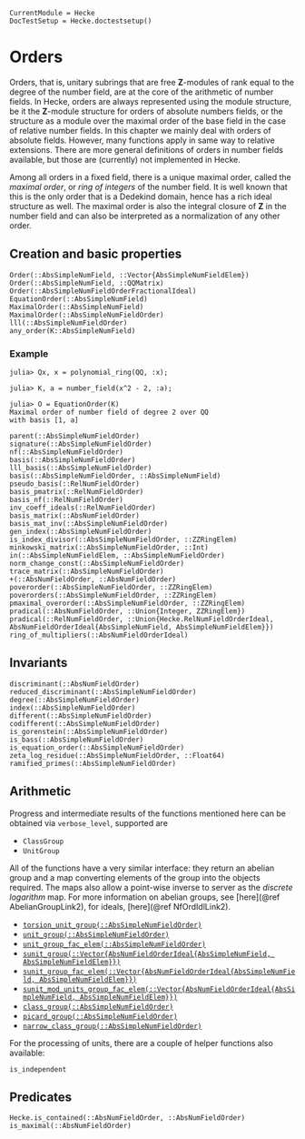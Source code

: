 ```@meta
CurrentModule = Hecke
DocTestSetup = Hecke.doctestsetup()
```
# Orders


Orders, that is, unitary subrings that are free $\mathbf{Z}$-modules of rank
equal to the degree of the number field, are at the core of the
arithmetic of number fields. In Hecke, orders are always represented
using the module structure, be it the $\mathbf{Z}$-module structure for orders
of absolute numbers fields, or the structure as a module over the
maximal order of the base field in the case of relative number fields.
In this chapter we mainly deal with orders of absolute fields.
However, many functions apply in same way to relative extensions.
There are more general definitions of orders in number fields
available, but those are (currently) not implemented in Hecke.

Among all orders in a fixed field, there is a unique maximal order,
called the *maximal order*, or *ring of integers* of the number field.
It is well known that this is the only order that is a Dedekind
domain, hence has a rich ideal structure as well.
The maximal order is also the integral closure of $\mathbf{Z}$ in the number field
and can also be interpreted as a normalization of any other order.

## Creation and basic properties

```@docs
Order(::AbsSimpleNumField, ::Vector{AbsSimpleNumFieldElem})
Order(::AbsSimpleNumField, ::QQMatrix)
Order(::AbsSimpleNumFieldOrderFractionalIdeal)
EquationOrder(::AbsSimpleNumField)
MaximalOrder(::AbsSimpleNumField)
MaximalOrder(::AbsSimpleNumFieldOrder)
lll(::AbsSimpleNumFieldOrder)
any_order(K::AbsSimpleNumField)
```

### Example

```jldoctest
julia> Qx, x = polynomial_ring(QQ, :x);

julia> K, a = number_field(x^2 - 2, :a);

julia> O = EquationOrder(K)
Maximal order of number field of degree 2 over QQ
with basis [1, a]
```

```@docs
parent(::AbsSimpleNumFieldOrder)
signature(::AbsSimpleNumFieldOrder)
nf(::AbsSimpleNumFieldOrder)
basis(::AbsSimpleNumFieldOrder)
lll_basis(::AbsSimpleNumFieldOrder)
basis(::AbsSimpleNumFieldOrder, ::AbsSimpleNumField)
pseudo_basis(::RelNumFieldOrder)
basis_pmatrix(::RelNumFieldOrder)
basis_nf(::RelNumFieldOrder)
inv_coeff_ideals(::RelNumFieldOrder)
basis_matrix(::AbsNumFieldOrder)
basis_mat_inv(::AbsSimpleNumFieldOrder)
gen_index(::AbsSimpleNumFieldOrder)
is_index_divisor(::AbsSimpleNumFieldOrder, ::ZZRingElem)
minkowski_matrix(::AbsSimpleNumFieldOrder, ::Int)
in(::AbsSimpleNumFieldElem, ::AbsSimpleNumFieldOrder)
norm_change_const(::AbsSimpleNumFieldOrder)
trace_matrix(::AbsSimpleNumFieldOrder)
+(::AbsNumFieldOrder, ::AbsNumFieldOrder)
poverorder(::AbsSimpleNumFieldOrder, ::ZZRingElem)
poverorders(::AbsSimpleNumFieldOrder, ::ZZRingElem)
pmaximal_overorder(::AbsSimpleNumFieldOrder, ::ZZRingElem)
pradical(::AbsNumFieldOrder, ::Union{Integer, ZZRingElem})
pradical(::RelNumFieldOrder, ::Union{Hecke.RelNumFieldOrderIdeal, AbsNumFieldOrderIdeal{AbsSimpleNumField, AbsSimpleNumFieldElem}})
ring_of_multipliers(::AbsNumFieldOrderIdeal)

```

## Invariants

```@docs
discriminant(::AbsNumFieldOrder)
reduced_discriminant(::AbsSimpleNumFieldOrder)
degree(::AbsSimpleNumFieldOrder)
index(::AbsSimpleNumFieldOrder)
different(::AbsSimpleNumFieldOrder)
codifferent(::AbsSimpleNumFieldOrder)
is_gorenstein(::AbsSimpleNumFieldOrder)
is_bass(::AbsSimpleNumFieldOrder)
is_equation_order(::AbsSimpleNumFieldOrder)
zeta_log_residue(::AbsSimpleNumFieldOrder, ::Float64)
ramified_primes(::AbsSimpleNumFieldOrder)
```

## Arithmetic

Progress and intermediate results of the functions mentioned here
can be obtained via `verbose_level`, supported are

- `ClassGroup`
- `UnitGroup`

All of the functions have a very similar interface: they return
an abelian group and a map converting elements of the group
into the objects required. The maps also
allow a point-wise inverse to server as the *discrete logarithm* map.
For more information on abelian groups, see [here](@ref AbelianGroupLink2),
for ideals, [here](@ref NfOrdIdlLink2).

- [`torsion_unit_group(::AbsSimpleNumFieldOrder)`](@ref)
- [`unit_group(::AbsSimpleNumFieldOrder)`](@ref)
- [`unit_group_fac_elem(::AbsSimpleNumFieldOrder)`](@ref)
- [`sunit_group(::Vector{AbsNumFieldOrderIdeal{AbsSimpleNumField, AbsSimpleNumFieldElem}})`](@ref)
- [`sunit_group_fac_elem(::Vector{AbsNumFieldOrderIdeal{AbsSimpleNumField, AbsSimpleNumFieldElem}})`](@ref)
- [`sunit_mod_units_group_fac_elem(::Vector{AbsNumFieldOrderIdeal{AbsSimpleNumField, AbsSimpleNumFieldElem}})`](@ref)
- [`class_group(::AbsSimpleNumFieldOrder)`](@ref)
- [`picard_group(::AbsSimpleNumFieldOrder)`](@ref)
- [`narrow_class_group(::AbsSimpleNumFieldOrder)`](@ref)

For the processing of units, there are a couple of helper functions
also available:

```@docs
is_independent
```

## Predicates

```@docs
Hecke.is_contained(::AbsNumFieldOrder, ::AbsNumFieldOrder)
is_maximal(::AbsNumFieldOrder)
```

